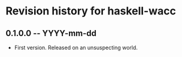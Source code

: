 # Revision history for haskell-wacc

## 0.1.0.0 -- YYYY-mm-dd

* First version. Released on an unsuspecting world.
